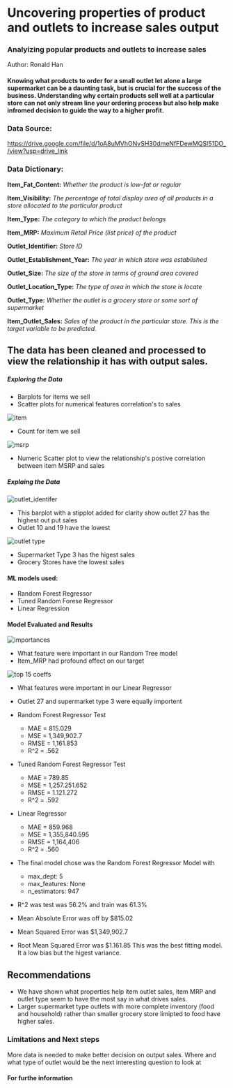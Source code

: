 # Uncovering properties of product and outlets to increase sales output

### Analyizing popular products and outlets to increase sales
Author: Ronald Han

#### Knowing what products to order for a small outlet let alone a large supermarket can be a daunting task, but is crucial for the success of the business.  Understanding why certain products sell well at a particular store can not only stream line your ordering process but also help make infromed decision to guide the way to a higher profit. 

### Data Source:
https://drive.google.com/file/d/1oA8uMVhONvSH30dmeNfFDewMQSI51DO_/view?usp=drive_link

### Data Dictionary:
**Item_Fat_Content:**  *Whether the product is low-fat or regular*

**Item_Visibility:**  *The percentage of total display area of all products in a store allocated to the particular product*

**Item_Type:**  *The category to which the product belongs*

**Item_MRP:**  *Maximum Retail Price (list price) of the product*

**Outlet_Identifier:**  	*Store ID*

**Outlet_Establishment_Year:**  *The year in which store was established*

**Outlet_Size:**  *The size of the store in terms of ground area covered*

**Outlet_Location_Type:**  *The type of area in which the store is locate*

**Outlet_Type:**  *Whether the outlet is a grocery store or some sort of supermarket*

**Item_Outlet_Sales:**  *Sales of the product in the particular store. This is the target variable to be predicted.*

## The data has been cleaned and processed to view the relationship it has with output sales.  

##### Exploring the Data

  - Barplots for items we sell
  - Scatter plots for numerical features correlation's to sales

![item](https://github.com/808hanronald/Prediction-of-Product-Sales/assets/140451609/95dc87c6-dfb1-44b2-8fba-1c61d9fe1ad7)
  - Count for item we sell

![msrp](https://github.com/808hanronald/Prediction-of-Product-Sales/assets/140451609/d50902fd-057b-4dc3-a03c-a0ef8091cfbb)
  - Numeric Scatter plot to view the relationship's postive correlation between item MSRP and sales

##### Explaing the Data

![outlet_identifer](https://github.com/808hanronald/Prediction-of-Product-Sales/assets/140451609/1679027d-ff2e-4ba9-a105-ef03fb64192b)
  - This barplot with a stipplot added for clarity show outlet 27 has the highest out put sales
  - Outlet 10 and 19 have the lowest

![outlet type](https://github.com/808hanronald/Prediction-of-Product-Sales/assets/140451609/080bd1b4-4442-4e6c-8533-4a6444b595db)
  - Supermarket Type 3 has the higest sales
  - Grocery Stores have the lowest sales




#### ML models used:
  - Random Forest Regressor
  - Tuned Random Forese Regressor
  - Linear Regression

#### Model Evaluated and Results

![importances](https://github.com/808hanronald/Prediction-of-Product-Sales/assets/140451609/974eaa9f-2e57-4173-a54b-3d6744d8db0a)
  - What feature were important in our Random Tree model
  - Item_MRP had profound effect on our target

![top 15 coeffs](https://github.com/808hanronald/Prediction-of-Product-Sales/assets/140451609/23c885c6-f29d-4f6e-b0e2-eab2d95cd755)
  - What features were important in our Linear Regressor
  - Outlet 27 and supermarket type 3 were equally importent

 
  - Random Forest Regressor Test
    - MAE = 815.029
    - MSE = 1,349,902.7
    - RMSE = 1,161.853
    - R^2 = .562

  - Tuned Random Forest Regressor Test
    - MAE = 789.85
    - MSE = 1,257.251.652
    - RMSE = 1.121.272
    - R^2 = .592

  - Linear Regressor
    - MAE = 859.968
    - MSE = 1,355,840.595
    - RMSE = 1,164,406
    - R^2 = .560

  - The final model chose was the Random Forest Regressor Model with
    - max_dept: 5
    - max_features: None
    - n_estimators: 947
  - R^2 was test was 56.2% and train was 61.3%
  - Mean Absolute Error was off by $815.02
  - Mean Squared Error was $1,349,902.7
  - Root Mean Squared Error was $1.161.85
This was the best fitting model.  It a low bias but the higest variance. 

## Recommendations
  - We have shown what properties help item outlet sales, item MRP and outlet type seem to have the most say in what drives sales.
  - Larger supermarket type outlets with more complete inventory (food and household) rather than smaller grocery store limipted to food have higher sales.

### Limitations and Next steps
More data is needed to make better decision on output sales.  Where and what type of outlet would be the next interesting question to look at

#### For furthe information










